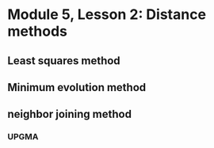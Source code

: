 # Module 5, Lesson 2: Distance methods

## Least squares method

## Minimum evolution method

## neighbor joining method

### UPGMA
